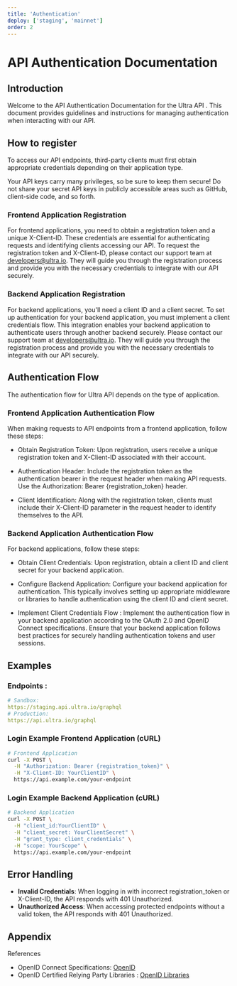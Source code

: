 ```yaml
---
title: 'Authentication'
deploy: ['staging', 'mainnet']
order: 2
---
```


# API Authentication Documentation

## Introduction

Welcome to the API Authentication Documentation for the Ultra API . This document provides guidelines and instructions for managing authentication when interacting with our API.

## How to register

To access our API endpoints, third-party clients must first obtain appropriate credentials depending on their application type.

Your API keys carry many privileges, so be sure to keep them secure! Do not share your secret API keys in publicly accessible areas such as GitHub, client-side code, and so forth.

### Frontend Application Registration

For frontend applications, you need to obtain a registration token and a unique X-Client-ID. These credentials are essential for authenticating requests and identifying clients accessing our API. To request the registration token and X-Client-ID, please contact our support team at developers@ultra.io. They will guide you through the registration process and provide you with the necessary credentials to integrate with our API securely.

### Backend Application Registration

For backend applications, you'll need a client ID and a client secret. To set up authentication for your backend application, you must implement a client credentials flow. This integration enables your backend application to authenticate users through another backend securely. Please contact our support team at developers@ultra.io. They will guide you through the registration process and provide you with the necessary credentials to integrate with our API securely.

## Authentication Flow

The authentication flow for Ultra API depends on the type of application.

### Frontend Application Authentication Flow

When making requests to API endpoints from a frontend application, follow these steps:

-   Obtain Registration Token: Upon registration, users receive a unique registration token and X-Client-ID associated with their account.

-   Authentication Header: Include the registration token as the authentication bearer in the request header when making API requests. Use the Authorization: Bearer {registration_token} header.

-   Client Identification: Along with the registration token, clients must include their X-Client-ID parameter in the request header to identify themselves to the API.

### Backend Application Authentication Flow

For backend applications, follow these steps:

-   Obtain Client Credentials: Upon registration, obtain a client ID and client secret for your backend application.

-   Configure Backend Application: Configure your backend application for authentication. This typically involves setting up appropriate middleware or libraries to handle authentication using the client ID and client secret.

-   Implement Client Credentials Flow : Implement the authentication flow in your backend application according to the OAuth 2.0 and OpenID Connect specifications. Ensure that your backend application follows best practices for securely handling authentication tokens and user sessions.

## Examples

### Endpoints :

```yaml
# Sandbox:
https://staging.api.ultra.io/graphql
# Production:
https://api.ultra.io/graphql
```

### Login Example Frontend Application (cURL)

```bash
# Frontend Application
curl -X POST \
  -H "Authorization: Bearer {registration_token}" \
  -H "X-Client-ID: YourClientID" \
  https://api.example.com/your-endpoint
```

### Login Example Backend Application (cURL)

```bash
# Backend Application
curl -X POST \
  -H "client_id:YourClientID" \
  -H "client_secret: YourClientSecret" \
  -H "grant_type: client_credentials" \
  -H "scope: YourScope" \
  https://api.example.com/your-endpoint
```

## Error Handling

-   **Invalid Credentials**: When logging in with incorrect registration_token or X-Client-ID, the API responds with 401 Unauthorized.
-   **Unauthorized Access**: When accessing protected endpoints without a valid token, the API responds with 401 Unauthorized.

## Appendix

References

-   OpenID Connect Specifications: [OpenID](https://openid.net/)
-   OpenID Certified Relying Party Libraries : [OpenID Libraries](https://openid.net/developers/certified-openid-connect-implementations/)
